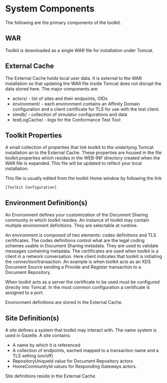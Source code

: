 # System Components #

The following are the primary components of the toolkit.

## WAR ##

Toolkit is downloaded as a single WAR file for installation under Tomcat.

## External Cache ##

The External Cache holds local user data. It is external to the WAR
installation so that updating the WAR file inside Tomcat does not disrupt
the data stored here. The major components are:

* actors/ - list of sites and their endpoints, OIDs
* environment/ - each environment contains an Affinity Domain configuration and a client
certificate for TLS for use with the test client.
* simdb/ - collection of simulator configurations and data
* testLogCache/ - logs for the Conformance Test Tool

## Toolkit Properties ##

A small collection of properties that link toolkit to the underlying
Tomcat installation an to the External Cache.  These properties are
housed in the file toolkit.properties which resides in the WEB-INF
directory created when the WAR file is expanded. This file will be updated
to reflect your local installation.

This file is usually edited from the toolkit Home window by following the link

    [Toolkit Configuration]

## Environment Definition(s) ##

An Environment defines your customization of the Document Sharing
community in which toolkit resides.  An instance of toolkit may contain
multiple environment definitions. They are selectable at runtime.

An environment is composed of two elements: codes definitions and TLS
certificates.  The codes definitions control what are the legal coding
schemes usable in Document Sharing metadata. They are used to validate
messages containing metadata.  The certificates are used when toolkit
is a client in a network conversation.  Here client indicates that toolkit
is initiating the connection/transaction.  An example is when toolkit
acts as an XDS Document Source sending a Provide and Register transaction
to a Document Repository.

When toolkit acts as a server the certificate to be used must be
configured directly into Tomcat.  In the most common configuration a
certificate is assigned to a port.

Environment definitions are stored in the External Cache.

## Site Definition(s) ##

A site defines a system that toolkit may interact with. The name system is
used in Gazelle.  A site contains:

* A name by which it is referenced
* A collection of endpoints, eached mapped to a transaction name
and a TLS setting (on/off)
* RepositoryUniqueId value for Document Repository actors
* HomeCommunityId values for Responding Gateways actors.

Site definitions reside in the External Cache.
